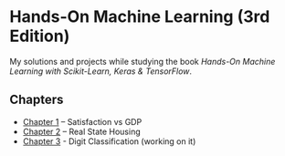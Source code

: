 # Hands-On Machine Learning (3rd Edition)

My solutions and projects while studying the book *Hands-On Machine Learning with Scikit-Learn, Keras & TensorFlow*.

## Chapters
- [Chapter 1](chapter1/) – Satisfaction vs GDP
- [Chapter 2](chapter2/) – Real State Housing
- [Chapter 3](chapter3/) - Digit Classification (working on it)
